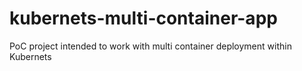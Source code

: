 # kubernets-multi-container-app

PoC project intended to work with multi container deployment within Kubernets


